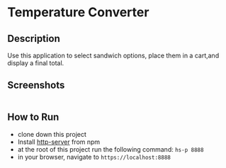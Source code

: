 # Temperature Converter

## Description
Use this application to select sandwich options, place them in a cart,and display a final total.

## Screenshots
![]()

## How to Run
* clone down this project 
* Install [http-server](https://www.npmjs.com/package/http-server) from npm
* at the root of this project run the following command: `hs-p 8888`
* in your browser, navigate to `https://localhost:8888`